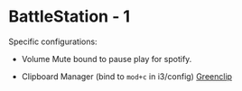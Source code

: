 # BattleStation - 1 

Specific configurations:

- Volume Mute bound to pause play for spotify.

- Clipboard Manager (bind to `mod+c` in i3/config)
  [Greenclip](https://github.com/erebe/greenclip)
